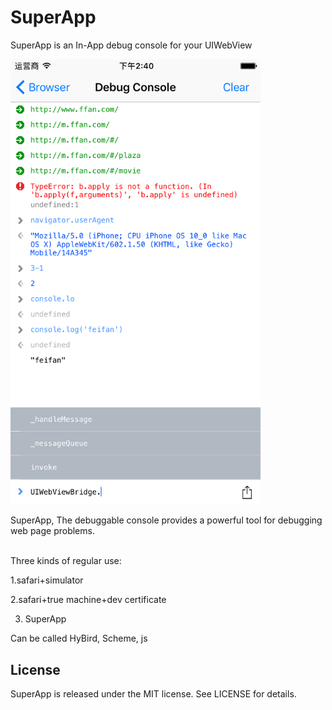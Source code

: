 # SuperApp
SuperApp is an In-App debug console for your UIWebView
 

<img src="https://github.com/LarryPage/WebViewConsole/blob/master/snapshot1.png" alt="snapshot1.png" width="400"/>

SuperApp, The debuggable console provides a powerful tool for debugging web page problems.<br>
<br>

Three kinds of regular use:

1.safari+simulator

2.safari+true machine+dev certificate

3. SuperApp

Can be called HyBird, Scheme, js

## License

SuperApp is released under the MIT license. See LICENSE for details.


